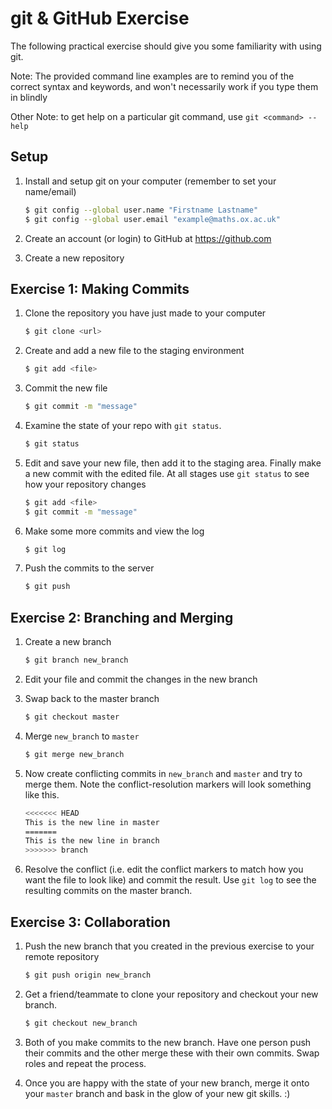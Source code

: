 # git & GitHub Exercise

The following practical exercise should give you some familiarity with using 
git. 

Note: The provided command line examples are to remind you of the correct syntax 
and keywords, and won't necessarily work if you type them in blindly

Other Note: to get help on a particular git command, use `git <command> --help`

## Setup
1. Install and setup git on your computer (remember to set your name/email)

    ```bash
    $ git config --global user.name "Firstname Lastname"
    $ git config --global user.email "example@maths.ox.ac.uk"
    ```

2. Create an account (or login) to GitHub at <https://github.com> 

3. Create a new repository

## Exercise 1: Making Commits

1. Clone the repository you have just made to your computer

    ```bash
    $ git clone <url>
    ```

2. Create and add a new file to the staging environment

    ```bash
    $ git add <file>
    ```

3. Commit the new file

    ```bash
    $ git commit -m "message"
    ```

4. Examine the state of your repo with `git status`. 

    ```bash
    $ git status
    ```

5. Edit and save your new file, then add it to the staging area. Finally make a 
   new commit with the edited file. At all stages use `git status` to see how 
   your repository changes

    ```bash
    $ git add <file>
    $ git commit -m "message"
    ```

6. Make some more commits and view the log

    ```bash
    $ git log 
    ```

7. Push the commits to the server

    ```bash
    $ git push
    ```

## Exercise 2: Branching and Merging

1. Create a new branch 

    ```bash
    $ git branch new_branch
    ```

2. Edit your file and commit the changes in the new branch

3. Swap back to the master branch

    ```bash
    $ git checkout master
    ```

4. Merge `new_branch` to `master`

    ```bash
    $ git merge new_branch
    ```

5. Now create conflicting commits in `new_branch` and `master` and try to merge 
   them. Note the conflict-resolution markers will look something like this.

    ~~~~~~bash
    <<<<<<< HEAD
    This is the new line in master
    =======
    This is the new line in branch
    >>>>>>> branch
    ~~~~~~

6. Resolve the conflict (i.e. edit the conflict markers to match how you want 
   the file to look like) and commit the result. Use `git log` to see the 
   resulting commits on the master branch.

## Exercise 3: Collaboration

1. Push the new branch that you created in the previous exercise to your remote 
   repository

    ```bash
    $ git push origin new_branch
    ```

2. Get a friend/teammate to clone your repository and checkout your 
   new branch. 

    ```bash
    $ git checkout new_branch
    ```

3. Both of you make commits to the new branch. Have one person push their 
   commits and the other merge these with their own commits. Swap 
   roles and repeat the process. 

4. Once you are happy with the state of your new branch, merge it onto your 
   `master` branch and bask in the glow of your new git skills. :)
